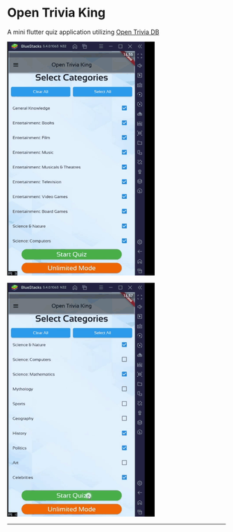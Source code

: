 # Open Trivia King

A mini flutter quiz application utilizing [Open Trivia DB](https://opentdb.com/)

![Demo of application 1](./assets/promo/demo1.gif)

![Demo of application 2](./assets/promo/demo2.gif)

---

